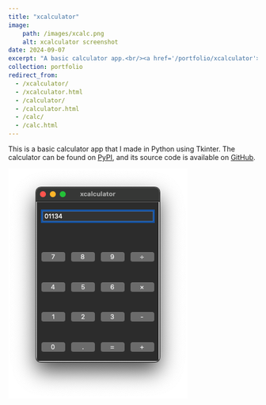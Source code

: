 ```yaml
---
title: "xcalculator"
image:
    path: /images/xcalc.png
    alt: xcalculator screenshot
date: 2024-09-07
excerpt: "A basic calculator app.<br/><a href='/portfolio/xcalculator'><img src='/images/xcalc.png'></a>"
collection: portfolio
redirect_from:
  - /xcalculator/
  - /xcalculator.html
  - /calculator/
  - /calculator.html
  - /calc/
  - /calc.html
---
```


This is a basic calculator app that I made in Python using Tkinter. The calculator can be found on [PyPI](https://pypi.org/project/xcalculator/), and its source code is available on [GitHub](https://github.com/jacob-thompson/xcalculator).

![xcalculator](/images/xcalc.png)
